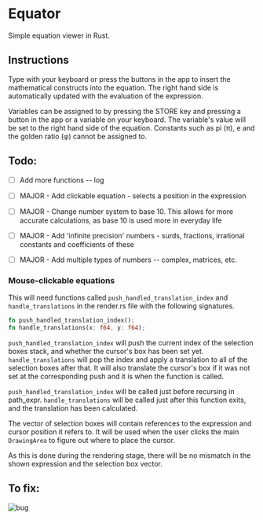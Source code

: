 # Equator
Simple equation viewer in Rust.

## Instructions

Type with your keyboard or press the buttons in the app to insert the mathematical constructs into the equation. The right hand side is automatically updated with the evaluation of the expression.

Variables can be assigned to by pressing the STORE key and pressing a button in the app or a variable on your keyboard. The variable's value will be set to the right hand side of the equation. Constants such as pi (π), e and the golden ratio (φ) cannot be assigned to.

## Todo:
- [ ] Add more functions -- log

- [ ] MAJOR - Add clickable equation - selects a position in the expression
- [ ] MAJOR - Change number system to base 10. This allows for more accurate calculations, as base 10 is used more in everyday life
- [ ] MAJOR - Add 'infinite precision' numbers - surds, fractions, irrational constants and coefficients of these
- [ ] MAJOR - Add multiple types of numbers -- complex, matrices, etc.

### Mouse-clickable equations

This will need functions called `push_handled_translation_index` and `handle_translations` in the render.rs file with the following signatures.

```rust
fn push_handled_translation_index();
fn handle_translations(x: f64, y: f64);
```

`push_handled_translation_index` will push the current index of the selection boxes stack, and whether the cursor's box has been set yet. `handle_translations` will pop the index and apply a translation to all of the selection boxes after that. It will also translate the cursor's box if it was not set at the corresponding push and it is when the function is called.

`push_handled_translation_index` will be called just before recursing in path_expr. `handle_translations` will be called just after this function exits, and the translation has been calculated.

The vector of selection boxes will contain references to the expression and cursor position it refers to. It will be used when the user clicks the main `DrawingArea` to figure out where to place the cursor.

As this is done during the rendering stage, there will be no mismatch in the shown expression and the selection box vector.

## To fix:

![bug](http://i.imgur.com/SQbD2wu.png)
